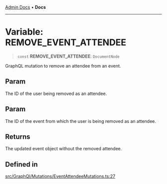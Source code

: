 [Admin Docs](/) • **Docs**

***

# Variable: REMOVE\_EVENT\_ATTENDEE

> `const` **REMOVE\_EVENT\_ATTENDEE**: `DocumentNode`

GraphQL mutation to remove an attendee from an event.

## Param

The ID of the user being removed as an attendee.

## Param

The ID of the event from which the user is being removed as an attendee.

## Returns

The updated event object without the removed attendee.

## Defined in

[src/GraphQl/Mutations/EventAttendeeMutations.ts:27](https://github.com/PalisadoesFoundation/talawa-admin/blob/main/src/GraphQl/Mutations/EventAttendeeMutations.ts#L27)
